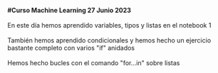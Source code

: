 <strong>#Curso Machine Learning 27 Junio 2023</strong><br><br>
En este día hemos aprendido variables, tipos y listas en el notebook 1<br><br>
También hemos aprendido condicionales y hemos hecho un ejercicio bastante completo con varios "if" anidados<br><br>
Hemos hecho bucles con el comando "for...in" sobre listas
